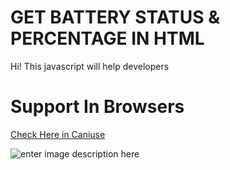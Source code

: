 # GET BATTERY STATUS & PERCENTAGE IN HTML

Hi! This javascript will help developers 

# Support In Browsers

[Check Here in Caniuse](https://caniuse.com/battery-status)

![enter image description here](https://www.labnol.org/static/ed8ea4556394d92f26de8cf447d3afe5/91293/battery-status-api.png)
